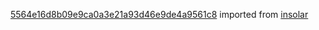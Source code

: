 [5564e16d8b09e9ca0a3e21a93d46e9de4a9561c8](https://github.com/insolar/insolar/commit/5564e16d8b09e9ca0a3e21a93d46e9de4a9561c8) imported from [insolar](https://github.com/insolar/insolar)
